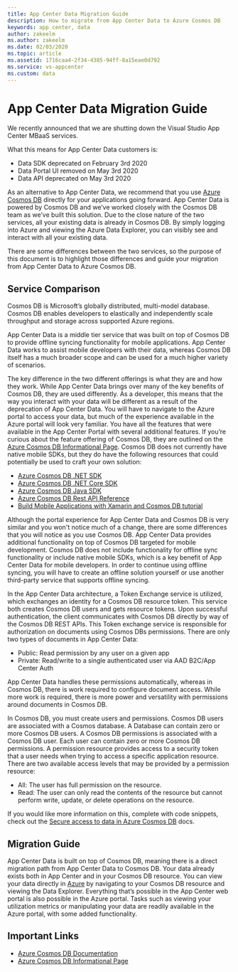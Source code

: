 ```yaml
---
title: App Center Data Migration Guide
description: How to migrate from App Center Data to Azure Cosmos DB
keywords: app center, data
author: zakeelm
ms.author: zakeelm
ms.date: 02/03/2020
ms.topic: article
ms.assetid: 1716caa4-2f34-4385-94ff-8a15eae0d792
ms.service: vs-appcenter
ms.custom: data
---
```


# App Center Data Migration Guide

We recently announced that we are shutting down the Visual Studio App Center MBaaS services.

What this means for App Center Data customers is:

- Data SDK deprecated on February 3rd 2020
- Data Portal UI removed on May 3rd 2020 
- Data API deprecated on May 3rd 2020

As an alternative to App Center Data, we recommend that you use [Azure Cosmos DB](https://docs.microsoft.com/azure/cosmos-db/) directly for your applications going forward. App Center Data is powered by Cosmos DB and we’ve worked closely with the Cosmos DB team as we’ve built this solution. Due to the close nature of the two services, all your existing data is already in Cosmos DB. By simply logging into Azure and viewing the Azure Data Explorer, you can visibly see and interact with all your existing data.  

There are some differences between the two services, so the purpose of this document is to highlight those differences and guide your migration from App Center Data to Azure Cosmos DB.  

## Service Comparison

Cosmos DB is Microsoft’s globally distributed, multi-model database. Cosmos DB enables developers to elastically and independently scale throughput and storage across supported Azure regions.  

App Center Data is a middle tier service that was built on top of Cosmos DB to provide offline syncing functionality for mobile applications. App Center Data works to assist mobile developers with their data, whereas Cosmos DB itself has a much broader scope and can be used for a much higher variety of scenarios.

The key difference in the two different offerings is what they are and how they work. While App Center Data brings over many of the key benefits of Cosmos DB, they are used differently. As a developer, this means that the way you interact with your data will be different as a result of the deprecation of App Center Data.  You will have to navigate to the Azure portal to access your data, but much of the experience available in the Azure portal will look very familiar. You have all the features that were available in the App Center Portal with several additional features. If you’re curious about the feature offering of Cosmos DB, they are outlined on the [Azure Cosmos DB Informational Page](https://azure.microsoft.com/services/cosmos-db/]). Cosmos DB does not currently have native mobile SDKs, but they do have the following resources that could potentially be used to craft your own solution:

* [Azure Cosmos DB .NET SDK](https://docs.microsoft.com/azure/cosmos-db/sql-api-sdk-dotnet)
* [Azure Cosmos DB .NET Core SDK](https://docs.microsoft.com/azure/cosmos-db/sql-api-sdk-dotnet-core)
* [Azure Cosmos DB Java SDK](https://docs.microsoft.com/azure/cosmos-db/sql-api-sdk-java)
* [Azure Cosmos DB Rest API Reference](https://docs.microsoft.com/rest/api/cosmos-db/)
* [Build Mobile Applications with Xamarin and Cosmos DB tutorial](https://docs.microsoft.com/azure/cosmos-db/mobile-apps-with-xamarin)

Although the portal experience for App Center Data and Cosmos DB is very similar and you won't notice much of a change, there are some differences that you will notice as you use Cosmos DB.  App Center Data provides additional functionality on top of Cosmos DB targeted for mobile development. Cosmos DB does not include functionality for offline sync functionality or include native mobile SDKs, which is a key benefit of App Center Data for mobile developers. In order to continue using offline syncing, you will have to create an offline solution yourself or use another third-party service that supports offline syncing.

In the App Center Data architecture, a Token Exchange service is utilized, which exchanges an identity for a Cosmos DB resource token. This service both creates Cosmos DB users and gets resource tokens. Upon successful authentication, the client communicates with Cosmos DB directly by way of the Cosmos DB REST APIs. This Token exchange service is responsible for authorization on documents using Cosmos DBs permissions. There are only two types of documents in App Center Data:

* Public: Read permission by any user on a given app
* Private: Read/write to a single authenticated user via AAD B2C/App Center Auth

App Center Data handles these permissions automatically, whereas in Cosmos DB, there is work required to configure document access.  While more work is required, there is more power and versatility with permissions around documents in Cosmos DB. 

In Cosmos DB, you must create users and permissions. Cosmos DB users are associated with a Cosmos database. A Database can contain zero or more Cosmos DB users. A Cosmos DB permissions is associated with a Cosmos DB user. Each user can contain zero or more Cosmos DB permissions. A permission resource provides access to a security token that a user needs when trying to access a specific application resource. There are two available access levels that may be provided by a permission resource:

* All: The user has full permission on the resource. 
* Read: The user can only read the contents of the resource but cannot perform write, update, or delete operations on the resource.

 If you would like more information on this, complete with code snippets, check out the [Secure access to data in Azure Cosmos DB](https://docs.microsoft.com/azure/cosmos-db/secure-access-to-data) docs.

## Migration Guide

App Center Data is built on top of Cosmos DB, meaning there is a direct migration path from App Center Data to Cosmos DB. Your data already exists both in App Center and in your Cosmos DB resource. You can view your data directly in [Azure](https://portal.azure.com/) by navigating to your Cosmos DB resource and viewing the Data Explorer. Everything that’s possible in the App Center web portal is also possible in the Azure portal. Tasks such as viewing your utilization metrics or manipulating your data are readily available in the Azure portal, with some added functionality.  

## Important Links

* [Azure Cosmos DB Documentation](https://docs.microsoft.com/azure/cosmos-db/)
* [Azure Cosmos DB Informational Page](https://azure.microsoft.com/services/cosmos-db/)
